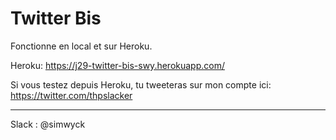 # Twitter Bis

Fonctionne en local et sur Heroku.

Heroku:  https://j29-twitter-bis-swy.herokuapp.com/

Si vous testez depuis Heroku, tu tweeteras sur mon compte ici: https://twitter.com/thpslacker

---

Slack : @simwyck
